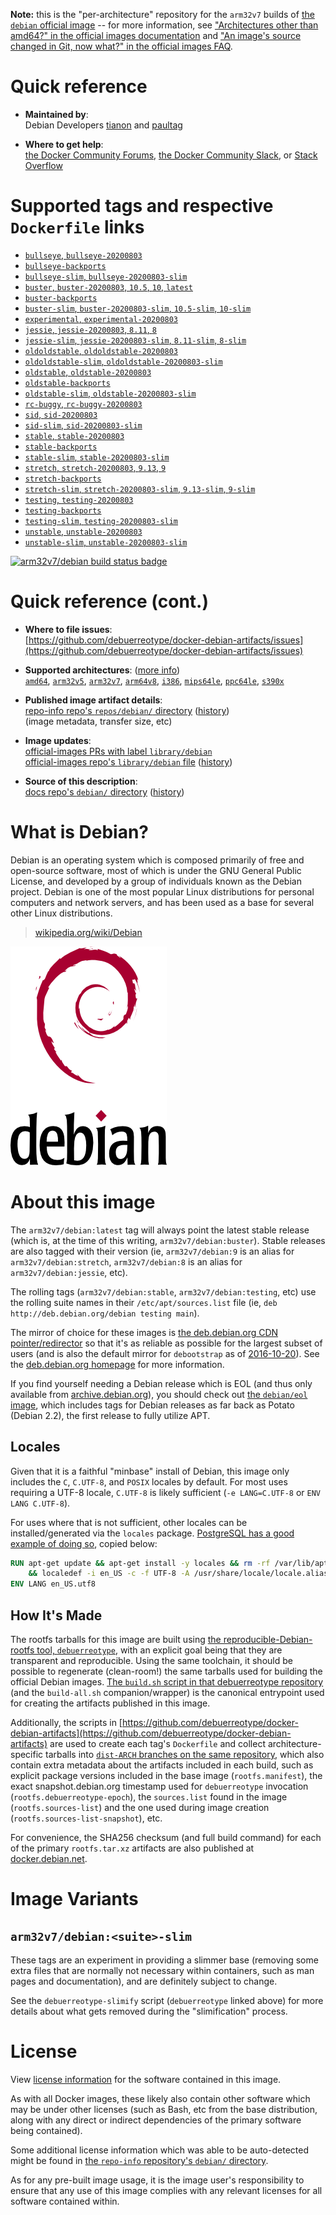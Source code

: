 <!--

********************************************************************************

WARNING:

    DO NOT EDIT "debian/README.md"

    IT IS AUTO-GENERATED

    (from the other files in "debian/" combined with a set of templates)

********************************************************************************

-->

**Note:** this is the "per-architecture" repository for the `arm32v7` builds of [the `debian` official image](https://hub.docker.com/_/debian) -- for more information, see ["Architectures other than amd64?" in the official images documentation](https://github.com/docker-library/official-images#architectures-other-than-amd64) and ["An image's source changed in Git, now what?" in the official images FAQ](https://github.com/docker-library/faq#an-images-source-changed-in-git-now-what).

# Quick reference

-	**Maintained by**:  
	Debian Developers [tianon](https://qa.debian.org/developer.php?login=tianon) and [paultag](https://qa.debian.org/developer.php?login=paultag)

-	**Where to get help**:  
	[the Docker Community Forums](https://forums.docker.com/), [the Docker Community Slack](https://dockr.ly/slack), or [Stack Overflow](https://stackoverflow.com/search?tab=newest&q=docker)

# Supported tags and respective `Dockerfile` links

-	[`bullseye`, `bullseye-20200803`](https://github.com/debuerreotype/docker-debian-artifacts/blob/7b7fb490216c63c26c8139ee88b31ea3d408fc89/bullseye/Dockerfile)
-	[`bullseye-backports`](https://github.com/debuerreotype/docker-debian-artifacts/blob/7b7fb490216c63c26c8139ee88b31ea3d408fc89/bullseye/backports/Dockerfile)
-	[`bullseye-slim`, `bullseye-20200803-slim`](https://github.com/debuerreotype/docker-debian-artifacts/blob/7b7fb490216c63c26c8139ee88b31ea3d408fc89/bullseye/slim/Dockerfile)
-	[`buster`, `buster-20200803`, `10.5`, `10`, `latest`](https://github.com/debuerreotype/docker-debian-artifacts/blob/7b7fb490216c63c26c8139ee88b31ea3d408fc89/buster/Dockerfile)
-	[`buster-backports`](https://github.com/debuerreotype/docker-debian-artifacts/blob/7b7fb490216c63c26c8139ee88b31ea3d408fc89/buster/backports/Dockerfile)
-	[`buster-slim`, `buster-20200803-slim`, `10.5-slim`, `10-slim`](https://github.com/debuerreotype/docker-debian-artifacts/blob/7b7fb490216c63c26c8139ee88b31ea3d408fc89/buster/slim/Dockerfile)
-	[`experimental`, `experimental-20200803`](https://github.com/debuerreotype/docker-debian-artifacts/blob/7b7fb490216c63c26c8139ee88b31ea3d408fc89/experimental/Dockerfile)
-	[`jessie`, `jessie-20200803`, `8.11`, `8`](https://github.com/debuerreotype/docker-debian-artifacts/blob/7b7fb490216c63c26c8139ee88b31ea3d408fc89/jessie/Dockerfile)
-	[`jessie-slim`, `jessie-20200803-slim`, `8.11-slim`, `8-slim`](https://github.com/debuerreotype/docker-debian-artifacts/blob/7b7fb490216c63c26c8139ee88b31ea3d408fc89/jessie/slim/Dockerfile)
-	[`oldoldstable`, `oldoldstable-20200803`](https://github.com/debuerreotype/docker-debian-artifacts/blob/7b7fb490216c63c26c8139ee88b31ea3d408fc89/oldoldstable/Dockerfile)
-	[`oldoldstable-slim`, `oldoldstable-20200803-slim`](https://github.com/debuerreotype/docker-debian-artifacts/blob/7b7fb490216c63c26c8139ee88b31ea3d408fc89/oldoldstable/slim/Dockerfile)
-	[`oldstable`, `oldstable-20200803`](https://github.com/debuerreotype/docker-debian-artifacts/blob/7b7fb490216c63c26c8139ee88b31ea3d408fc89/oldstable/Dockerfile)
-	[`oldstable-backports`](https://github.com/debuerreotype/docker-debian-artifacts/blob/7b7fb490216c63c26c8139ee88b31ea3d408fc89/oldstable/backports/Dockerfile)
-	[`oldstable-slim`, `oldstable-20200803-slim`](https://github.com/debuerreotype/docker-debian-artifacts/blob/7b7fb490216c63c26c8139ee88b31ea3d408fc89/oldstable/slim/Dockerfile)
-	[`rc-buggy`, `rc-buggy-20200803`](https://github.com/debuerreotype/docker-debian-artifacts/blob/7b7fb490216c63c26c8139ee88b31ea3d408fc89/rc-buggy/Dockerfile)
-	[`sid`, `sid-20200803`](https://github.com/debuerreotype/docker-debian-artifacts/blob/7b7fb490216c63c26c8139ee88b31ea3d408fc89/sid/Dockerfile)
-	[`sid-slim`, `sid-20200803-slim`](https://github.com/debuerreotype/docker-debian-artifacts/blob/7b7fb490216c63c26c8139ee88b31ea3d408fc89/sid/slim/Dockerfile)
-	[`stable`, `stable-20200803`](https://github.com/debuerreotype/docker-debian-artifacts/blob/7b7fb490216c63c26c8139ee88b31ea3d408fc89/stable/Dockerfile)
-	[`stable-backports`](https://github.com/debuerreotype/docker-debian-artifacts/blob/7b7fb490216c63c26c8139ee88b31ea3d408fc89/stable/backports/Dockerfile)
-	[`stable-slim`, `stable-20200803-slim`](https://github.com/debuerreotype/docker-debian-artifacts/blob/7b7fb490216c63c26c8139ee88b31ea3d408fc89/stable/slim/Dockerfile)
-	[`stretch`, `stretch-20200803`, `9.13`, `9`](https://github.com/debuerreotype/docker-debian-artifacts/blob/7b7fb490216c63c26c8139ee88b31ea3d408fc89/stretch/Dockerfile)
-	[`stretch-backports`](https://github.com/debuerreotype/docker-debian-artifacts/blob/7b7fb490216c63c26c8139ee88b31ea3d408fc89/stretch/backports/Dockerfile)
-	[`stretch-slim`, `stretch-20200803-slim`, `9.13-slim`, `9-slim`](https://github.com/debuerreotype/docker-debian-artifacts/blob/7b7fb490216c63c26c8139ee88b31ea3d408fc89/stretch/slim/Dockerfile)
-	[`testing`, `testing-20200803`](https://github.com/debuerreotype/docker-debian-artifacts/blob/7b7fb490216c63c26c8139ee88b31ea3d408fc89/testing/Dockerfile)
-	[`testing-backports`](https://github.com/debuerreotype/docker-debian-artifacts/blob/7b7fb490216c63c26c8139ee88b31ea3d408fc89/testing/backports/Dockerfile)
-	[`testing-slim`, `testing-20200803-slim`](https://github.com/debuerreotype/docker-debian-artifacts/blob/7b7fb490216c63c26c8139ee88b31ea3d408fc89/testing/slim/Dockerfile)
-	[`unstable`, `unstable-20200803`](https://github.com/debuerreotype/docker-debian-artifacts/blob/7b7fb490216c63c26c8139ee88b31ea3d408fc89/unstable/Dockerfile)
-	[`unstable-slim`, `unstable-20200803-slim`](https://github.com/debuerreotype/docker-debian-artifacts/blob/7b7fb490216c63c26c8139ee88b31ea3d408fc89/unstable/slim/Dockerfile)

[![arm32v7/debian build status badge](https://img.shields.io/jenkins/s/https/doi-janky.infosiftr.net/job/multiarch/job/arm32v7/job/debian.svg?label=arm32v7/debian%20%20build%20job)](https://doi-janky.infosiftr.net/job/multiarch/job/arm32v7/job/debian/)

# Quick reference (cont.)

-	**Where to file issues**:  
	[https://github.com/debuerreotype/docker-debian-artifacts/issues](https://github.com/debuerreotype/docker-debian-artifacts/issues)

-	**Supported architectures**: ([more info](https://github.com/docker-library/official-images#architectures-other-than-amd64))  
	[`amd64`](https://hub.docker.com/r/amd64/debian/), [`arm32v5`](https://hub.docker.com/r/arm32v5/debian/), [`arm32v7`](https://hub.docker.com/r/arm32v7/debian/), [`arm64v8`](https://hub.docker.com/r/arm64v8/debian/), [`i386`](https://hub.docker.com/r/i386/debian/), [`mips64le`](https://hub.docker.com/r/mips64le/debian/), [`ppc64le`](https://hub.docker.com/r/ppc64le/debian/), [`s390x`](https://hub.docker.com/r/s390x/debian/)

-	**Published image artifact details**:  
	[repo-info repo's `repos/debian/` directory](https://github.com/docker-library/repo-info/blob/master/repos/debian) ([history](https://github.com/docker-library/repo-info/commits/master/repos/debian))  
	(image metadata, transfer size, etc)

-	**Image updates**:  
	[official-images PRs with label `library/debian`](https://github.com/docker-library/official-images/pulls?q=label%3Alibrary%2Fdebian)  
	[official-images repo's `library/debian` file](https://github.com/docker-library/official-images/blob/master/library/debian) ([history](https://github.com/docker-library/official-images/commits/master/library/debian))

-	**Source of this description**:  
	[docs repo's `debian/` directory](https://github.com/docker-library/docs/tree/master/debian) ([history](https://github.com/docker-library/docs/commits/master/debian))

# What is Debian?

Debian is an operating system which is composed primarily of free and open-source software, most of which is under the GNU General Public License, and developed by a group of individuals known as the Debian project. Debian is one of the most popular Linux distributions for personal computers and network servers, and has been used as a base for several other Linux distributions.

> [wikipedia.org/wiki/Debian](https://en.wikipedia.org/wiki/Debian)

![logo](https://raw.githubusercontent.com/docker-library/docs/b449be7df57e9ed9086bb5821bfb5d6cdc5d67a4/debian/logo.png)

# About this image

The `arm32v7/debian:latest` tag will always point the latest stable release (which is, at the time of this writing, `arm32v7/debian:buster`). Stable releases are also tagged with their version (ie, `arm32v7/debian:9` is an alias for `arm32v7/debian:stretch`, `arm32v7/debian:8` is an alias for `arm32v7/debian:jessie`, etc).

The rolling tags (`arm32v7/debian:stable`, `arm32v7/debian:testing`, etc) use the rolling suite names in their `/etc/apt/sources.list` file (ie, `deb http://deb.debian.org/debian testing main`).

The mirror of choice for these images is [the deb.debian.org CDN pointer/redirector](https://deb.debian.org) so that it's as reliable as possible for the largest subset of users (and is also the default mirror for `debootstrap` as of [2016-10-20](https://anonscm.debian.org/cgit/d-i/debootstrap.git/commit/?id=9e8bc60ad1ccf3a25ce7890526b70059f3e770de)). See the [deb.debian.org homepage](https://deb.debian.org) for more information.

If you find yourself needing a Debian release which is EOL (and thus only available from [archive.debian.org](http://archive.debian.org)), you should check out [the `debian/eol` image](https://hub.docker.com/r/debian/eol/), which includes tags for Debian releases as far back as Potato (Debian 2.2), the first release to fully utilize APT.

## Locales

Given that it is a faithful "minbase" install of Debian, this image only includes the `C`, `C.UTF-8`, and `POSIX` locales by default. For most uses requiring a UTF-8 locale, `C.UTF-8` is likely sufficient (`-e LANG=C.UTF-8` or `ENV LANG C.UTF-8`).

For uses where that is not sufficient, other locales can be installed/generated via the `locales` package. [PostgreSQL has a good example of doing so](https://github.com/docker-library/postgres/blob/69bc540ecfffecce72d49fa7e4a46680350037f9/9.6/Dockerfile#L21-L24), copied below:

```dockerfile
RUN apt-get update && apt-get install -y locales && rm -rf /var/lib/apt/lists/* \
	&& localedef -i en_US -c -f UTF-8 -A /usr/share/locale/locale.alias en_US.UTF-8
ENV LANG en_US.utf8
```

## How It's Made

The rootfs tarballs for this image are built using [the reproducible-Debian-rootfs tool, `debuerreotype`](https://github.com/debuerreotype/debuerreotype), with an explicit goal being that they are transparent and reproducible. Using the same toolchain, it should be possible to regenerate (clean-room!) the same tarballs used for building the official Debian images. [The `build.sh` script in that debuerreotype repository](https://github.com/debuerreotype/debuerreotype/blob/master/build.sh) (and the `build-all.sh` companion/wrapper) is the canonical entrypoint used for creating the artifacts published in this image.

Additionally, the scripts in [https://github.com/debuerreotype/docker-debian-artifacts](https://github.com/debuerreotype/docker-debian-artifacts) are used to create each tag's `Dockerfile` and collect architecture-specific tarballs into [`dist-ARCH` branches on the same repository](https://github.com/debuerreotype/docker-debian-artifacts/branches), which also contain extra metadata about the artifacts included in each build, such as explicit package versions included in the base image (`rootfs.manifest`), the exact snapshot.debian.org timestamp used for `debuerreotype` invocation (`rootfs.debuerreotype-epoch`), the `sources.list` found in the image (`rootfs.sources-list`) and the one used during image creation (`rootfs.sources-list-snapshot`), etc.

For convenience, the SHA256 checksum (and full build command) for each of the primary `rootfs.tar.xz` artifacts are also published at [docker.debian.net](https://docker.debian.net/).

# Image Variants

## `arm32v7/debian:<suite>-slim`

These tags are an experiment in providing a slimmer base (removing some extra files that are normally not necessary within containers, such as man pages and documentation), and are definitely subject to change.

See the `debuerreotype-slimify` script (`debuerreotype` linked above) for more details about what gets removed during the "slimification" process.

# License

View [license information](https://www.debian.org/social_contract#guidelines) for the software contained in this image.

As with all Docker images, these likely also contain other software which may be under other licenses (such as Bash, etc from the base distribution, along with any direct or indirect dependencies of the primary software being contained).

Some additional license information which was able to be auto-detected might be found in [the `repo-info` repository's `debian/` directory](https://github.com/docker-library/repo-info/tree/master/repos/debian).

As for any pre-built image usage, it is the image user's responsibility to ensure that any use of this image complies with any relevant licenses for all software contained within.
